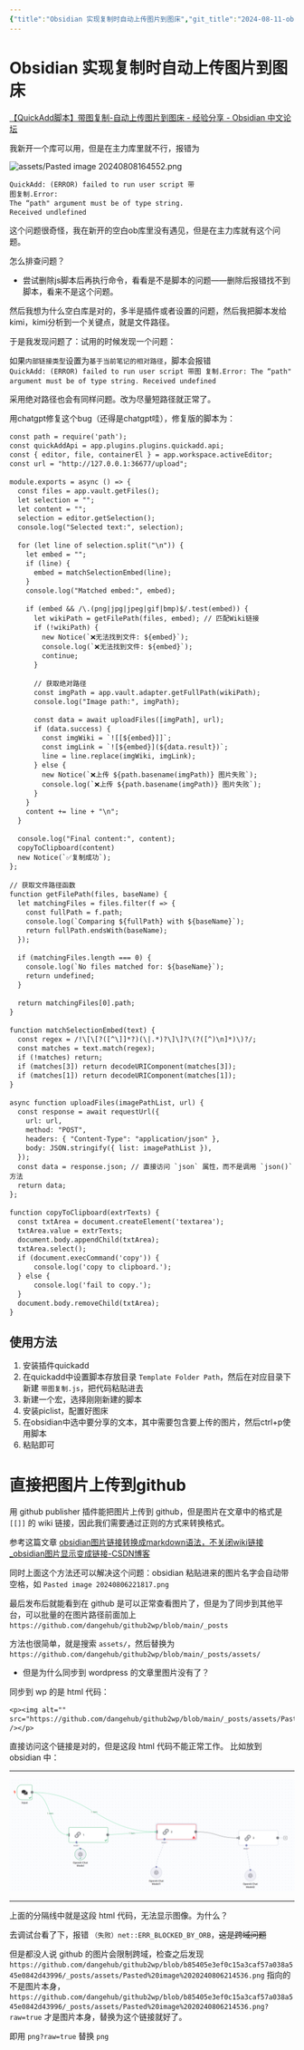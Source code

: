 ```yaml
---
{"title":"Obsidian 实现复制时自动上传图片到图床","git_title":"2024-08-11-obsidian-pic-upload","tags":["geek"],"categories":["geek"],"dg-publish":true,"permalink":"/105 极客/写作工具/Obsidian 实现复制时自动上传图片到图床/","dgPassFrontmatter":true,"noteIcon":""}
---
```


# Obsidian 实现复制时自动上传图片到图床

[【QuickAdd脚本】带图复制-自动上传图片到图床 - 经验分享 - Obsidian 中文论坛](https://forum-zh.obsidian.md/t/topic/34059/8)

我新开一个库可以用，但是在主力库里就不行，报错为

![assets/Pasted image 20240808164552.png](/img/user/105%20%E6%9E%81%E5%AE%A2/%E5%86%99%E4%BD%9C%E5%B7%A5%E5%85%B7/assets/Pasted%20image%2020240808164552.png)

```
QuickAdd: (ERROR) failed to run user script 带
图复制.Error:
The “path" argument must be of type string.
Received undlefined
```

这个问题很奇怪，我在新开的空白ob库里没有遇见，但是在主力库就有这个问题。

怎么排查问题？

- 尝试删除js脚本后再执行命令，看看是不是脚本的问题——删除后报错找不到脚本，看来不是这个问题。

然后我想为什么空白库是对的，多半是插件或者设置的问题，然后我把脚本发给kimi，kimi分析到一个关键点，就是文件路径。

于是我发现问题了：试用的时候发现一个问题：

如果`内部链接类型`设置为`基于当前笔记的相对路径`，脚本会报错  
`QuickAdd: (ERROR) failed to run user script 带图 复制.Error: The “path" argument must be of type string. Received undefined`

采用绝对路径也会有同样问题。改为尽量短路径就正常了。

用chatgpt修复这个bug（还得是chatgpt哇），修复版的脚本为：

```
const path = require('path');
const quickAddApi = app.plugins.plugins.quickadd.api;
const { editor, file, containerEl } = app.workspace.activeEditor;
const url = "http://127.0.0.1:36677/upload";

module.exports = async () => {
  const files = app.vault.getFiles();
  let selection = "";
  let content = "";
  selection = editor.getSelection();
  console.log("Selected text:", selection);

  for (let line of selection.split("\n")) {
    let embed = "";
    if (line) {
      embed = matchSelectionEmbed(line);
    }
    console.log("Matched embed:", embed);

    if (embed && /\.(png|jpg|jpeg|gif|bmp)$/.test(embed)) {
      let wikiPath = getFilePath(files, embed); // 匹配Wiki链接
      if (!wikiPath) {
        new Notice(`❌无法找到文件: ${embed}`);
        console.log(`❌无法找到文件: ${embed}`);
        continue;
      }

      // 获取绝对路径
      const imgPath = app.vault.adapter.getFullPath(wikiPath);
      console.log("Image path:", imgPath);

      const data = await uploadFiles([imgPath], url);
      if (data.success) {
        const imgWiki = `![[${embed}]]`;
        const imgLink = `![${embed}](${data.result})`;
        line = line.replace(imgWiki, imgLink);
      } else {
        new Notice(`❌上传 ${path.basename(imgPath)} 图片失败`);
        console.log(`❌上传 ${path.basename(imgPath)} 图片失败`);
      }
    }
    content += line + "\n";
  }
  
  console.log("Final content:", content);
  copyToClipboard(content)
  new Notice(`✅复制成功`);
};

// 获取文件路径函数
function getFilePath(files, baseName) {
  let matchingFiles = files.filter(f => {
    const fullPath = f.path;
    console.log(`Comparing ${fullPath} with ${baseName}`);
    return fullPath.endsWith(baseName);
  });
  
  if (matchingFiles.length === 0) {
    console.log(`No files matched for: ${baseName}`);
    return undefined;
  }

  return matchingFiles[0].path;
}

function matchSelectionEmbed(text) {
  const regex = /!\[\[?([^\]]*?)(\|.*)?\]\]?\(?([^)\n]*)\)?/;
  const matches = text.match(regex);
  if (!matches) return;
  if (matches[3]) return decodeURIComponent(matches[3]);
  if (matches[1]) return decodeURIComponent(matches[1]);
}

async function uploadFiles(imagePathList, url) {
  const response = await requestUrl({
    url: url,
    method: "POST",
    headers: { "Content-Type": "application/json" },
    body: JSON.stringify({ list: imagePathList }),
  });
  const data = response.json; // 直接访问 `json` 属性，而不是调用 `json()` 方法
  return data;
};

function copyToClipboard(extrTexts) {
  const txtArea = document.createElement('textarea');
  txtArea.value = extrTexts;
  document.body.appendChild(txtArea);
  txtArea.select();
  if (document.execCommand('copy')) {
      console.log('copy to clipboard.');
  } else {
      console.log('fail to copy.');
  }
  document.body.removeChild(txtArea);
}

```

## 使用方法 

1. 安装插件quickadd
2. 在quickadd中设置脚本存放目录 `Template Folder Path`，然后在对应目录下新建 `带图复制.js`，把代码粘贴进去
3. 新建一个宏，选择刚刚新建的脚本
4. 安装piclist，配置好图床
5. 在obsidian中选中要分享的文本，其中需要包含要上传的图片，然后ctrl+p使用脚本
6. 粘贴即可


# 直接把图片上传到github

用 github publisher 插件能把图片上传到 github，但是图片在文章中的格式是 `[[]]` 的 wiki 链接，因此我们需要通过正则的方式来转换格式。

参考这篇文章 [obsidian图片链接转换成markdown语法，不关闭wiki链接_obsidian图片显示变成链接-CSDN博客](https://blog.csdn.net/shinigami2/article/details/128516807)

同时上面这个方法还可以解决这个问题：obsidian 粘贴进来的图片名字会自动带空格，如 `Pasted image 20240806221817.png`

最后发布后就能看到在 github 是可以正常查看图片了，但是为了同步到其他平台，可以批量的在图片路径前面加上 `https://github.com/dangehub/github2wp/blob/main/_posts`

方法也很简单，就是搜索 `assets/`，然后替换为 `https://github.com/dangehub/github2wp/blob/main/_posts/assets/`

 - 但是为什么同步到 wordpress 的文章里图片没有了？

同步到 wp 的是 html 代码：
```
<p><img alt="" src="https://github.com/dangehub/github2wp/blob/main/_posts/assets/Pasted%20image%2020240806214536.png" /></p>
```

直接访问这个链接是对的，但是这段 html 代码不能正常工作。
比如放到 obsidian 中：

---
<p><img alt="" src="https://github.com/dangehub/github2wp/blob/main/_posts/assets/Pasted%20image%2020240806214536.png" /></p>

---
上面的分隔线中就是这段 html 代码，无法显示图像。为什么？

去调试台看了下，报错 `（失败）net::ERR_BLOCKED_BY_ORB`，~~这是跨域问题~~

但是都没人说 github 的图片会限制跨域，检查之后发现 `https://github.com/dangehub/github2wp/blob/b85405e3ef0c15a3caf57a038a545e0842d43996/_posts/assets/Pasted%20image%2020240806214536.png` 指向的不是图片本身，`https://github.com/dangehub/github2wp/blob/b85405e3ef0c15a3caf57a038a545e0842d43996/_posts/assets/Pasted%20image%2020240806214536.png?raw=true` 才是图片本身，替换为这个链接就好了。

即用 `png?raw=true` 替换 `png`